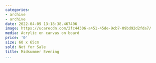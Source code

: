 ```yaml
---
categories:
- archive
- archive
date: 2022-04-09 13:18:38.467406
image: https://ucarecdn.com/2fc44306-a451-45de-9cb7-09bd92d2fda7/
media: Acrylic on canvas on board
price: '0'
size: 60 x 65cm
sold: Not for Sale
title: Midsummer Evening
...
```

